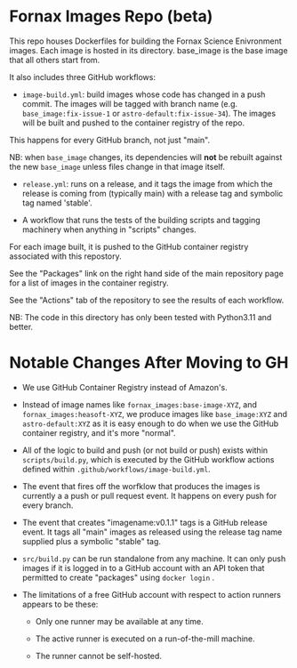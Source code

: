 # Fornax Images Repo (beta)

This repo houses Dockerfiles for building the Fornax Science Enivronment images.
Each image is hosted in its directory. base_image is the base image that all
others start from.

It also includes three GitHub workflows:

- `image-build.yml`: build images whose code has changed in a push commit. The images
 will be tagged with branch name (e.g. `base_image:fix-issue-1` or `astro-default:fix-issue-34`).
 The images will be built and pushed to the container registry of the repo.

 This happens for every GitHub branch, not just "main".

  NB: when `base_image` changes, its dependencies will **not** be rebuilt against the new
  `base_image` unless files change in that image itself.

- `release.yml`: runs on a release, and it tags the image from which the release is
 coming from (typically main) with a release tag and symbolic tag named 'stable'.

- A workflow that runs the tests of the building scripts and tagging machinery when
  anything in "scripts" changes.

For each image built, it is pushed to the GitHub container registry associated
with this repostory.

See the "Packages" link on the right hand side of the main repository page for
a list of images in the container registry.

See the "Actions" tab of the repository to see the results of each workflow.

NB: The code in this directory has only been tested with Python3.11 and better.

# Notable Changes After Moving to GH

- We use GitHub Container Registry instead of Amazon's.

- Instead of image names like `fornax_images:base-image-XYZ`, and
  `fornax_images:heasoft-XYZ`, we produce images like `base_image:XYZ` and
  `astro-default:XYZ` as it is easy enough to do when we use the GitHub container
  registry, and it's more "normal".

- All of the logic to build and push (or not build or push) exists within
  `scripts/build.py`, which is executed by the GitHub workflow actions
  defined within `.github/workflows/image-build.yml`.

- The event that fires off the worfklow that produces the images is currently a
  a push or pull request event.  It happens on every push for every branch.

- The event that creates "imagename:v0.1.1" tags is a GitHub release event.  It
  tags all "main" images as released using the release tag name supplied plus a
  symbolic "stable" tag.

- `src/build.py` can be run standalone from any machine.  It can only
  push images if it is logged in to a GitHub account with an API token that
  permitted to create "packages" using `docker login` .

- The limitations of a free GitHub account with respect to action runners
  appears to be these:

  - Only one runner may be available at any time.

  - The active runner is executed on a run-of-the-mill machine.

  - The runner cannot be self-hosted.
